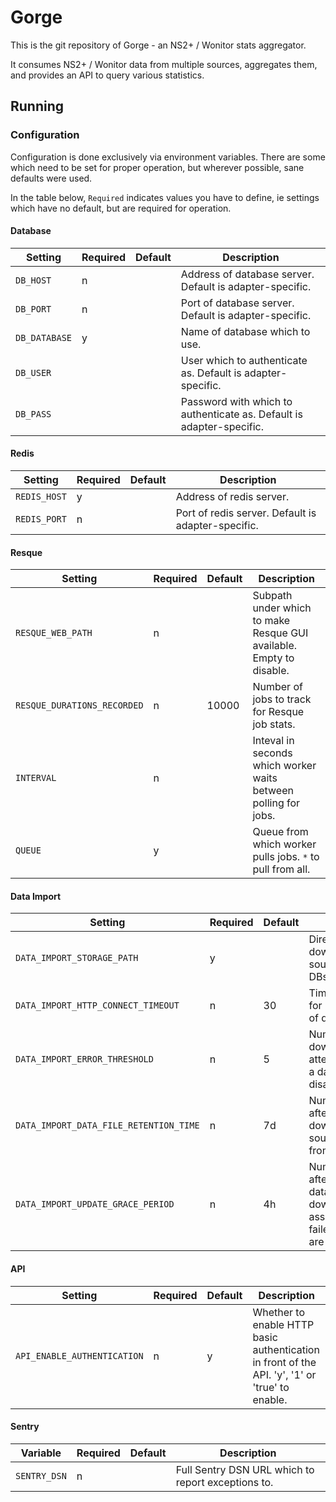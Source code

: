 # Gorge

This is the git repository of Gorge - an NS2+ / Wonitor stats aggregator.

It consumes NS2+ / Wonitor data from multiple sources, aggregates them, and
provides an API to query various statistics.

## Running

### Configuration

Configuration is done exclusively via environment variables. There are some
which need to be set for proper operation, but wherever possible, sane defaults
were used.

In the table below, `Required` indicates values you have to define, ie settings
which have no default, but are required for operation.

#### Database

| Setting       | Required | Default | Description                                                          |
| ------------- | -------- | ------- | -------------------------------------------------------------------- |
| `DB_HOST`     | n        |         | Address of database server. Default is adapter-specific.             |
| `DB_PORT`     | n        |         | Port of database server. Default is adapter-specific.                |
| `DB_DATABASE` | y        |         | Name of database which to use.                                       |
| `DB_USER`     |          |         | User which to authenticate as. Default is adapter-specific.          |
| `DB_PASS`     |          |         | Password with which to authenticate as. Default is adapter-specific. |

#### Redis

| Setting      | Required | Default | Description                                        |
| -------------| -------- | ------- | -------------------------------------------------- |
| `REDIS_HOST` | y        |         | Address of redis server.                           |
| `REDIS_PORT` | n        |         | Port of redis server. Default is adapter-specific. |

#### Resque

| Setting                     | Required | Default | Description                                                         |
| --------------------------- | -------- | ------- | ------------------------------------------------------------------- |
| `RESQUE_WEB_PATH`           | n        |         | Subpath under which to make Resque GUI available. Empty to disable. |
| `RESQUE_DURATIONS_RECORDED` | n        | 10000   | Number of jobs to track for Resque job stats.                       |
| `INTERVAL`                  | n        |         | Inteval in seconds which worker waits between polling for jobs.     |
| `QUEUE`                     | y        |         | Queue from which worker pulls jobs. `*` to pull from all.           |


#### Data Import

| Setting                                | Required | Default | Description                                                                                                       |
| -------------------------------------- | -------- | ------- | ----------------------------------------------------------------------------------------------------------------- |
| `DATA_IMPORT_STORAGE_PATH`             | y        |         | Directory in which downloaded data sources (ie sqlite DBs) are stored                                             |
| `DATA_IMPORT_HTTP_CONNECT_TIMEOUT`     | n        | 30      | Timeout in seconds for HTTP download of data sources.                                                             |
| `DATA_IMPORT_ERROR_THRESHOLD`          | n        | 5       | Number of failed download/processing attempts after which a data source will be disabled.                         |
| `DATA_IMPORT_DATA_FILE_RETENTION_TIME` | n        | 7d      | Number of seconds after which downloaded data sources are deleted from disk.                                      |
| `DATA_IMPORT_UPDATE_GRACE_PERIOD`      | n        | 4h      | Number of seconds after which pending data source downloads are assumed to have failed silently, and are retried. |

#### API

| Setting                     | Required | Default | Description                                                                                    |
| --------------------------- | -------- | ------- | ---------------------------------------------------------------------------------------------- |
| `API_ENABLE_AUTHENTICATION` | n        | y       | Whether to enable HTTP basic authentication in front of the API. 'y', '1' or 'true' to enable. |

#### Sentry

| Variable     | Required | Default | Description                                        |
| ------------ | -------- | ------- | -------------------------------------------------- |
| `SENTRY_DSN` | n        |         | Full Sentry DSN URL which to report exceptions to. |
